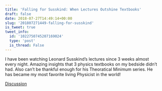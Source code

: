```yaml
---
title: 'Falling for Susskind: When Lectures Outshine Textbooks'
draft: false
date: 2018-07-27T14:49:14+00:00
slug: '201807271449-falling-for-susskind'
is_tweet: true
tweet_info:
  id: '1022750745207169024'
  type: 'post'
  is_thread: False
---
```




I have been watching Leonard Susskind’s lectures since 3 weeks almost every night. Amazing insights that 3 physics textbooks on my bedside didn’t had. Also can’t be thankful enough for his Theoratical Minimum series. He has became my most favorite living Physicist in the world!

[Discussion](https://x.com/sytelus/status/1022750745207169024)

